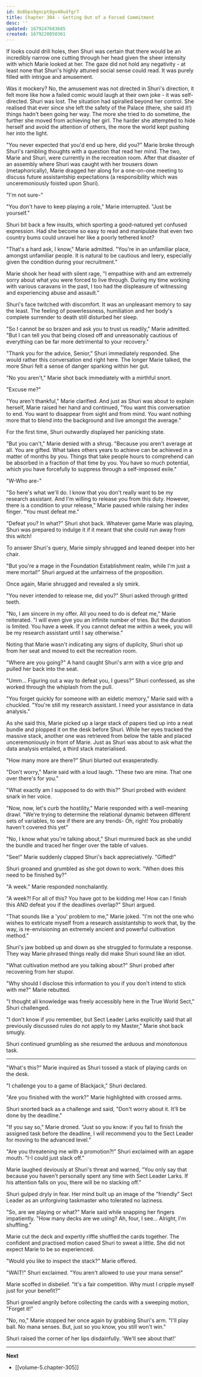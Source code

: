 ```yaml
---
id: 8o8bps9gncpt8gv40udfgr7
title: Chapter 304 - Getting Out of a Forced Commitment
desc: ''
updated: 1679247683685
created: 1679220050361
---
```


If looks could drill holes, then Shuri was certain that there would be an incredibly narrow one cutting through her head given the sheer intensity with which Marie looked at her. The gaze did not hold any negativity - at least none that Shuri's highly attuned social sense could read. It was purely filled with intrigue and amusement.

Was it mockery? No, the amusement was not directed in Shuri's direction, it felt more like how a failed comic would laugh at their own joke - it was self-directed. Shuri was lost. The situation had spiralled beyond her control. She realised that ever since she left the safety of the Palace (there, she said it!) things hadn't been going her way. The more she tried to do sometime, the further she moved from achieving her girl. The harder she attempted to hide herself and avoid the attention of others, the more the world kept pushing her into the light.

"You never expected that you'd end up here, did you?" Marie broke through Shuri's rambling thoughts with a question that read her mind. The two, Marie and Shuri, were currently in the recreation room. After that disaster of an assembly where Shuri was caught with her trousers down (metaphorically), Marie dragged her along for a one-on-one meeting to discuss future assistantship expectations (a responsibility which was unceremoniously foisted upon Shuri).

"I'm not sure-"

"You don't have to keep playing a role," Marie interrupted. "Just be yourself."

Shuri bit back a few insults, which sporting a good-natured yet confused expression. Had she become so easy to read and manipulate that even two country bums could unravel her like a poorly tethered knot? 

"That's a hard ask, I know," Marie admitted. "You're in an unfamiliar place, amongst unfamiliar people. It is natural to be cautious and leery, especially given the condition during your recruitment."

Marie shook her head with silent rage, "I empathise with and am extremely sorry about what you were forced to live through. During my time working with various caravans in the past, I too had the displeasure of witnessing and experiencing abuse and assault."

Shuri's face twitched with discomfort. It was an unpleasant memory to say the least. The feeling of powerlessness, humiliation and her body's complete surrender to death still disturbed her sleep.

"So I cannot be so brazen and ask you to trust us readily," Marie admitted. "But I can tell you that being closed off and unreasonably cautious of everything can be far more detrimental to your recovery."

"Thank you for the advice, Senior," Shuri immediately responded. She would rather this conversation end right here. The longer Marie talked, the more Shuri felt a sense of danger sparking within her gut.

"No you aren't," Marie shot back immediately with a mirthful snort.

"Excuse me?"

"You aren't thankful," Marie clarified. And just as Shuri was about to explain herself, Marie raised her hand and continued, "You want this conversation to end. You want to disappear from sight and from mind. You want nothing more that to blend into the background and live amongst the average."

For the first time, Shuri outwardly displayed her panicking state.

"But you can't," Marie denied with a shrug. "Because you aren't average at all. You are gifted. What takes others years to achieve can be achieved in a matter of months by you. Things that take people hours to comprehend can be absorbed in a fraction of that time by you. You have so much potential, which you have forcefully to suppress through a self-imposed exile."

"W-Who are-"

"So here's what we'll do. I know that you don't really want to be my research assistant. And I'm willing to release you from this duty. However, there is a condition to your release," Marie paused while raising her index finger. "You must defeat me."

"Defeat you? In what?" Shuri shot back. Whatever game Marie was playing, Shuri was prepared to indulge it if it meant that she could run away from this witch!

To answer Shuri's query, Marie simply shrugged and leaned deeper into her chair.

"But you're a mage in the Foundation Establishment realm, while I'm just a mere mortal!" Shuri argued at the unfairness of the proposition.

Once again, Marie shrugged and revealed a sly smirk.

"You never intended to release me, did you?" Shuri asked through gritted teeth.

"No, I am sincere in my offer. All you need to do is defeat me," Marie reiterated. "I will even give you an infinite number of tries. But the duration is limited. You have a week. If you cannot defeat me within a week, you will be my research assistant until I say otherwise."

Noting that Marie wasn't indicating any signs of duplicity, Shuri shot up from her seat and moved to exit the recreation room.

"Where are you going?" A hand caught Shuri's arm with a vice grip and pulled her back into the seat.

"Umm... Figuring out a way to defeat you, I guess?" Shuri confessed, as she worked through the whiplash from the pull.

"You forget quickly for someone with an eidetic memory," Marie said with a chuckled. "You're still my research assistant. I need your assistance in data analysis."

As she said this, Marie picked up a large stack of papers tied up into a neat bundle and plopped it on the desk before Shuri. While her eyes tracked the massive stack, another one was retrieved from below the table and placed unceremoniously in front of Marie. Just as Shuri was about to ask what the data analysis entailed, a third stack materialised.

"How many more are there?" Shuri blurted out exasperatedly.

"Don't worry," Marie said with a loud laugh. "These two are mine. That one over there's for you."

"What exactly am I supposed to do with this?" Shuri probed with evident snark in her voice.

"Now, now, let's curb the hostility," Marie responded with a well-meaning drawl. "We're trying to determine the relational dynamic between different sets of variables, to see if there are any trends- Oh, right! You probably haven't covered this yet"

"No, I know what you're talking about," Shuri murmured back as she undid the bundle and traced her finger over the table of values.

"See!" Marie suddenly clapped Shuri's back appreciatively. "Gifted!"

Shuri groaned and grumbled as she got down to work. "When does this need to be finished by?"

"A week." Marie responded nonchalantly.

"A week?! For all of this? You have got to be kidding me! How can I finish this AND defeat you if the deadlines overlap?" Shuri argued.

"That sounds like a 'you' problem to me," Marie joked. "I'm not the one who wishes to extricate myself from a research assistantship to work that, by the way, is re-envisioning an extremely ancient and powerful cultivation method."

Shuri's jaw bobbed up and down as she struggled to formulate a response. They way Marie phrased things really did make Shuri sound like an idiot.

"What cultivation method are you talking about?" Shuri probed after recovering from her stupor.

"Why should I disclose this information to you if you don't intend to stick with me?" Marie rebutted.

"I thought all knowledge was freely accessibly here in the True World Sect," Shuri challenged.

"I don't know if you remember, but Sect Leader Larks explicitly said that all previously discussed rules do not apply to my Master," Marie shot back smugly.

Shuri continued grumbling as she resumed the arduous and monotonous task.

____

"What's this?" Marie inquired as Shuri tossed a stack of playing cards on the desk.

"I challenge you to a game of Blackjack," Shuri declared.

"Are you finished with the work?" Marie highlighted with crossed arms.

Shuri snorted back as a challenge and said, "Don't worry about it. It'll be done by the deadline."

"If you say so," Marie droned. "Just so you know: if you fail to finish the assigned task before the deadline, I will recommend you to the Sect Leader for moving to the advanced level."

"Are you threatening me with a promotion?!" Shuri exclaimed with an agape mouth. "I-I could just slack off."

Marie laughed deviously at Shuri's threat and warned, "You only say that because you haven't personally spent any time with Sect Leader Larks. If his attention falls on you, there will be no slacking off."

Shuri gulped dryly in fear. Her mind built up an image of the "friendly" Sect Leader as an unforgiving taskmaster who tolerated no laziness.

"So, are we playing or what?" Marie said while snapping her fingers impatiently. "How many decks are we using? Ah, four, I see... Alright, I'm shuffling."

Marie cut the deck and expertly riffle shuffled the cards together. The confident and practised motion cased Shuri to sweat a little. She did not expect Marie to be so experienced.

"Would you like to inspect the stack?" Marie offered.

"WAIT!" Shuri exclaimed. "You aren't allowed to use your mana sense!"

Marie scoffed in disbelief. "It's a fair competition. Why must I cripple myself just for your benefit?"

Shuri growled angrily before collecting the cards with a sweeping motion, "Forget it!"

"No, no," Marie stopped her once again by grabbing Shuri's arm. "I'll play ball. No mana senses. But, just so you know, you still won't win."

Shuri raised the corner of her lips disdainfully. 'We'll see about that!'

____

**Next**
* [[volume-5.chapter-305]]